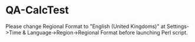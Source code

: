 # QA-CalcTest

Please change Regional Format to "English (United Kingdoms)" at Settings->Time & Language->Region->Regional Format before launching Perl script.
